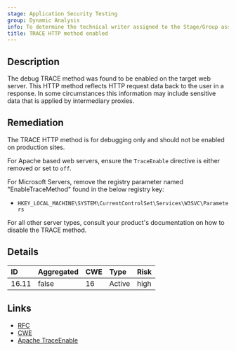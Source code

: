 ```yaml
---
stage: Application Security Testing
group: Dynamic Analysis
info: To determine the technical writer assigned to the Stage/Group associated with this page, see https://handbook.gitlab.com/handbook/product/ux/technical-writing/#assignments
title: TRACE HTTP method enabled
---
```


## Description

The debug TRACE method was found to be enabled on the target web server. This
HTTP method reflects HTTP request data back to the user in a response. In some circumstances
this information may include sensitive data that is applied by intermediary proxies.

## Remediation

The TRACE HTTP method is for debugging only and should not be enabled on production
sites.

For Apache based web servers, ensure the `TraceEnable` directive is either removed or set to
`off`.

For Microsoft Servers, remove the registry parameter named "EnableTraceMethod" found in the below
registry key:

- `HKEY_LOCAL_MACHINE\SYSTEM\CurrentControlSet\Services\W3SVC\Parameters`

For all other server types, consult your product's documentation on how to disable the TRACE method.

## Details

| ID | Aggregated | CWE | Type | Risk |
|:---|:-----------|:----|:-----|:-----|
| 16.11 | false | 16 | Active | high |

## Links

- [RFC](https://datatracker.ietf.org/doc/html/rfc9110.html#section-9.3.8)
- [CWE](https://cwe.mitre.org/data/definitions/16.html)
- [Apache TraceEnable](https://httpd.apache.org/docs/2.4/mod/core.html#traceenable)
